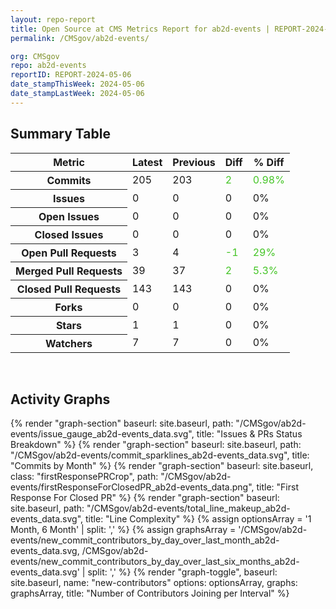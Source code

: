 ```yaml
---
layout: repo-report
title: Open Source at CMS Metrics Report for ab2d-events | REPORT-2024-05-06
permalink: /CMSgov/ab2d-events/

org: CMSgov
repo: ab2d-events
reportID: REPORT-2024-05-06
date_stampThisWeek: 2024-05-06
date_stampLastWeek: 2024-05-06
---
```

<div class="summary-table">
  <table class="usa-table usa-table--borderless">
    <h2> Summary Table </h2>
    <thead>
      <tr>
        <th scope="col">Metric</th>
        <th scope="col">Latest</th>
        <th scope="col">Previous</th>
        <th scope="col">Diff</th>
        <th scope="col">% Diff</th>
      </tr>
    </thead>
    <tbody>
      <tr>
        <th scope="row">Commits</th>
        <td>205</td>
        <td>203</td>
        <td style="color: #45c527" >2</td>
        <td style="color: #45c527" >0.98%</td>
      </tr>
      <tr>
        <th scope="row">Issues</th>
        <td>0</td>
        <td>0</td>
        <td style="" >0</td>
        <td style="" >0%</td>
      </tr>
      <tr>
        <th scope="row">Open Issues</th>
        <td>0</td>
        <td>0</td>
        <td style="" >0</td>
        <td style="" >0%</td>
      </tr>
      <tr>
        <th scope="row">Closed Issues</th>
        <td>0</td>
        <td>0</td>
        <td style="" >0</td>
        <td style="" >0%</td>
      </tr>
      <tr>
        <th scope="row">Open Pull Requests</th>
        <td>3</td>
        <td>4</td>
        <td style="color: #45c527" >-1</td>
        <td style="color: #45c527" >29%</td>
      </tr>
      <tr>
        <th scope="row">Merged Pull Requests</th>
        <td>39</td>
        <td>37</td>
        <td style="color: #45c527" >2</td>
        <td style="color: #45c527" >5.3%</td>
      </tr>
      <tr>
        <th scope="row">Closed Pull Requests</th>
        <td>143</td>
        <td>143</td>
        <td style="" >0</td>
        <td style="" >0%</td>
      </tr>
      <tr>
        <th scope="row">Forks</th>
        <td>0</td>
        <td>0</td>
        <td style="" >0</td>
        <td style="" >0%</td>
      </tr>
      <tr>
        <th scope="row">Stars</th>
        <td>1</td>
        <td>1</td>
        <td style="" >0</td>
        <td style="" >0%</td>
      </tr>
      <tr>
        <th scope="row">Watchers</th>
        <td>7</td>
        <td>7</td>
        <td style="" >0</td>
        <td style="" >0%</td>
      </tr>
    </tbody>
  </table>
</div>
<div class="graph-container">
  <br>
  <h2>Activity Graphs</h2>
  <div class="all-graphs">
    <!--- Issues/PRs Status Breakdown Graph -->
    {% render "graph-section"  baseurl: site.baseurl, path: "/CMSgov/ab2d-events/issue_gauge_ab2d-events_data.svg", title: "Issues & PRs Status Breakdown" %}
    <!--- Contributor Activity Line Graph -->
    {% render "graph-section" baseurl: site.baseurl, path: "/CMSgov/ab2d-events/commit_sparklines_ab2d-events_data.svg", title: "Commits by Month" %}
    <!--- First Response For Closed PR Scatterplot -->
    {% render "graph-section" baseurl: site.baseurl, class: "firstResponsePRCrop", path: "/CMSgov/ab2d-events/firstResponseForClosedPR_ab2d-events_data.png", title: "First Response For Closed PR" %}
    <!--- Line Complexity Graphs -->
    {% render "graph-section" baseurl: site.baseurl, path: "/CMSgov/ab2d-events/total_line_makeup_ab2d-events_data.svg", title: "Line Complexity" %}
    <!--- New Commit Contributors by Day over Last Month and Last 6 Months -->
      {% assign optionsArray = '1 Month, 6 Month' | split: ',' %}
      {% assign graphsArray = '/CMSgov/ab2d-events/new_commit_contributors_by_day_over_last_month_ab2d-events_data.svg, /CMSgov/ab2d-events/new_commit_contributors_by_day_over_last_six_months_ab2d-events_data.svg' | split: ',' %}
      {% render "graph-toggle", baseurl: site.baseurl, name: "new-contributors" options: optionsArray, graphs: graphsArray, title: "Number of Contributors Joining per Interval" %}
</div>
